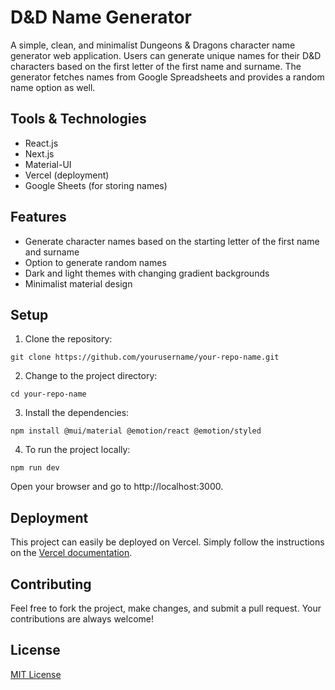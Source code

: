 # D&D Name Generator

A simple, clean, and minimalist Dungeons & Dragons character name generator web application. Users can generate unique names for their D&D characters based on the first letter of the first name and surname. The generator fetches names from Google Spreadsheets and provides a random name option as well.

## Tools & Technologies

- React.js
- Next.js
- Material-UI
- Vercel (deployment)
- Google Sheets (for storing names)

## Features

- Generate character names based on the starting letter of the first name and surname
- Option to generate random names
- Dark and light themes with changing gradient backgrounds
- Minimalist material design

## Setup

1. Clone the repository:

``git clone https://github.com/yourusername/your-repo-name.git``

2. Change to the project directory:

``cd your-repo-name``

3. Install the dependencies:

``npm install @mui/material @emotion/react @emotion/styled``

4. To run the project locally:

``npm run dev``

Open your browser and go to http://localhost:3000.

## Deployment

This project can easily be deployed on Vercel. Simply follow the instructions on the [Vercel documentation](https://vercel.com/docs).

## Contributing

Feel free to fork the project, make changes, and submit a pull request. Your contributions are always welcome!

## License

[MIT License](https://opensource.org/license/mit/)
